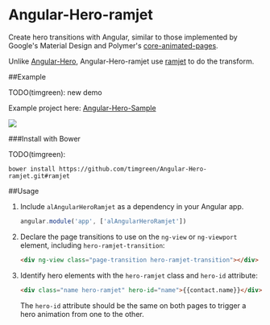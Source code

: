 Angular-Hero-ramjet
============

Create hero transitions with Angular, similar to those implemented by Google's Material Design and Polymer's [core-animated-pages](https://www.polymer-project.org/docs/elements/core-elements.html#core-animated-pages).

Unlike [Angular-Hero](https://github.com/DevAndyLee/Angular-Hero), Angular-Hero-ramjet use [ramjet](https://github.com/Rich-Harris/ramjet) to do the transform.

##Example

TODO(timgreen): new demo

Example project here: [Angular-Hero-Sample](https://github.com/DevAndyLee/Angular-Hero-Sample)

<img src="sample/angular-hero-sample.gif" />

###Install with Bower

TODO(timgreen):

```
bower install https://github.com/timgreen/Angular-Hero-ramjet.git#ramjet
```

##Usage

1. Include `alAngularHeroRamjet` as a dependency in your Angular app.

    ```js
    angular.module('app', ['alAngularHeroRamjet'])
    ```

2. Declare the page transitions to use on the `ng-view` or `ng-viewport` element, including `hero-ramjet-transition`:
    ```html
    <div ng-view class="page-transition hero-ramjet-transition"></div>
    ```
3. Identify hero elements with the `hero-ramjet` class and `hero-id` attribute:
    ```html
    <div class="name hero-ramjet" hero-id="name">{{contact.name}}</div>
    ```

    The `hero-id` attribute should be the same on both pages to trigger a hero animation from one to the other.

